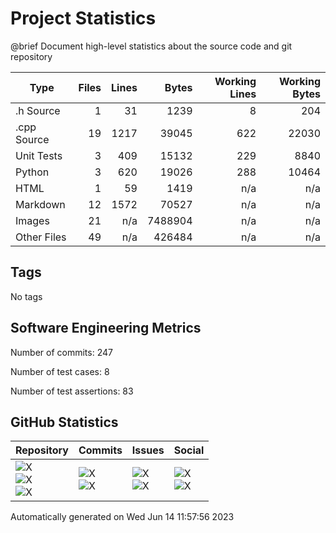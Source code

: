 Project Statistics
==================

@brief Document high-level statistics about the source code and
       git repository

| Type | Files | Lines | Bytes | Working Lines | Working Bytes |
|------|------:|------:|------:|--------------:|--------------:|
|.h Source|1|31|1239|8|204|
|.cpp Source|19|1217|39045|622|22030|
|Unit Tests|3|409|15132|229|8840|
|Python|3|620|19026|288|10464|
|HTML|1|59|1419|n/a|n/a|
|Markdown|12|1572|70527|n/a|n/a|
|Images|21|n/a|7488904|n/a|n/a|
|Other	Files|49|n/a|426484|n/a|n/a|

## Tags
No tags

## Software Engineering Metrics

Number of commits:  247

Number of test cases:  8

Number of test assertions:  83

## GitHub Statistics
| Repository                           | Commits                   | Issues                  | Social                    |
|--------------------------------------|---------------------------|-------------------------|---------------------------|
| ![X](https://img.shields.io/github/languages/code-size/marknelsonengineer/empire?style=plastic) <br/> ![X](https://img.shields.io/github/repo-size/marknelsonengineer/empire?style=plastic) <br/> ![X](https://img.shields.io/github/contributors/marknelsonengineer/empire?style=plastic) | ![X](https://img.shields.io/github/commit-activity/w/marknelsonengineer/empire?style=plastic) <br/> ![X](https://img.shields.io/github/last-commit/marknelsonengineer/empire?style=plastic) | ![X](https://img.shields.io/github/issues-raw/marknelsonengineer/empire?style=plastic) <br/> ![X](https://img.shields.io/github/issues-closed-raw/marknelsonengineer/empire?style=plastic) | ![X](https://img.shields.io/github/forks/marknelsonengineer/empire?style=plastic) <br/> ![X](https://img.shields.io/github/stars/marknelsonengineer/empire?style=plastic) |

Automatically generated on Wed Jun 14 11:57:56 2023
